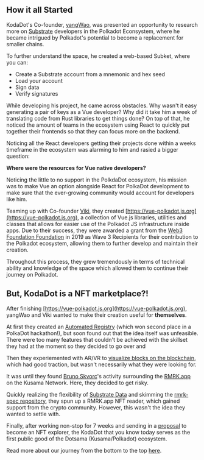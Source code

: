 ## How it all Started



KodaDot's Co-founder, [yangWao](https://twitter.com/yangWao), was presented an opportunity to research more on [Substrate](https://docs.substrate.io) developers in the Polkadot Econsystem, where he became intrigued by Polkadot's potential to become a replacement for smaller chains. 

To further understand the space, he created a web-based Subket, where you can:
- Create a Substrate account from a mnemonic and hex seed
- Load your account
- Sign data
- Verify signatures

While developing his project, he came across obstacles. Why wasn't it easy generating a pair of keys as a Vue developer? Why did it take him a week of translating code from Rust libraries to get things done? On top of that, he noticed the amount of teams in the ecosystem using React to quickly put together their frontends so that they can focus more on the backend. 

Noticing all the React developers getting their projects done within a weeks timeframe in the ecosystem was alarming to him and rasied a bigger question:

**Where were the resources for Vue native developers?**


Noticing the little to no support in the PolkdaDot ecosystem, his mission was to make Vue an option alongside React for PolkaDot development to make sure that the ever-growing community would account for developers like him. 

Teaming up with Co-founder [Viki](https://twitter.com/vikiival), they created [https://vue-polkadot.js.org](https://vue-polkadot.js.org), a collection of Vue.js libraries, utilities and classes that allows for easier use of the Polkadot JS infrastructure inside apps. Due to their success, they were awarded a grant from the [Web3 Foundation Foundation](https://medium.com/@web3) in 2019 as Wave 3 Recipients for their contribution to the Polkadot ecosystem, allowing them to further develop and maintain their creation. 

Throughout this process, they grew tremendously in terms of technical ability and knowledge of the space which allowed them to continue their journey on Polkadot.

## But, KodaDot is a NFT marketplace?!

After finishing [https://vue-polkadot.js.org](https://vue-polkadot.js.org), yangWao and Viki wanted to make their creation useful for **themselves**. 

At first they created an [Automated Registry](https://hackmd.io/@yangwao/r1nRVC3nL) (which won second place in a PolkaDot hackathon!), but soon found out that the idea itself was unfeasible. There were too many features that couldn't be achieved with the skillset they had at the moment so they decided to go over and 

Then they experiemented with AR/VR to [visualize blocks on the blockchain](https://github.com/vue-polkadot/apps/issues/100), which had good traction, but wasn't necessarily what they were looking for.

It was until they found [Bruno Skvorc](https://medium.com/@bitfalls)'s activity surrounding the [RMRK.app](https://www.rmrk.app) on the Kusama Network. Here, they decided to get risky.

Quickly realizing the flexibility of [Substrate Data](https://polkadot.js.org/docs/substrate/extrinsics/#remark_remark-bytes) and skimming the [rmrk-spec repository](https://github.com/rmrk-team/rmrk-spec), they spun up a RMRK.app NFT reader, which gained support from the crypto community. However, this wasn't the idea they wanted to settle with.

Finally, after working non-stop for 7 weeks and sending in a [proposal](https://kusama.polkassembly.io/motion/256) to become an NFT explorer, the KodaDot that you know today serves as the first public good of the Dotsama (Kusama/Polkadot) ecosystem. 

Read more about our journey from the bottom to the top [here](https://medium.com/kodadot/traverse-to-the-prime-show-733d6046d3f5).

